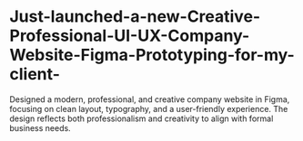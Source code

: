 # Just-launched-a-new-Creative-Professional-UI-UX-Company-Website-Figma-Prototyping-for-my-client-
Designed a modern, professional, and creative company website in Figma, focusing on clean layout, typography, and a user-friendly experience. The design reflects both professionalism and creativity to align with formal business needs.

